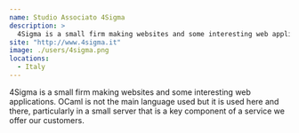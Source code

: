 ```yaml
---
name: Studio Associato 4Sigma
description: > 
  4Sigma is a small firm making websites and some interesting web applications.
site: "http://www.4sigma.it"
image: ./users/4sigma.png
locations: 
  - Italy
---
```


4Sigma is a small firm making websites and some interesting web applications. OCaml is not the main language used but it is used here and there, particularly in a small server that is a key component of a service we offer our customers.